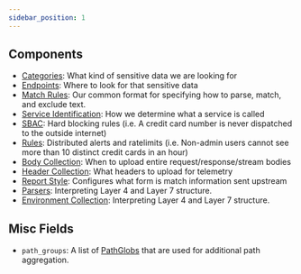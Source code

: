 ```yaml
---
sidebar_position: 1
---
```



## Components

* [Categories](Categories): What kind of sensitive data we are looking for
* [Endpoints](Endpoints/Overview): Where to look for that sensitive data
* [Match Rules](Match%20Rules): Our common format for specifying how to parse, match, and exclude text.
* [Service Identification](Service%20Identification): How we determine what a service is called
* [SBAC](SBAC): Hard blocking rules (i.e. A credit card number is never dispatched to the outside internet)
* [Rules](Rules): Distributed alerts and ratelimits (i.e. Non-admin users cannot see more than 10 distinct credit cards in an hour)
* [Body Collection](Body%20Collection): When to upload entire request/response/stream bodies
* [Header Collection](Header%20Collection): What headers to upload for telemetry
* [Report Style](Report%20Style): Configures what form is match information sent upstream
* [Parsers](Parsers): Interpreting Layer 4 and Layer 7 structure.
* [Environment Collection](Environment): Interpreting Layer 4 and Layer 7 structure.

## Misc Fields

* `path_groups`: A list of [PathGlobs](Endpoints/Path%20Globs) that are used for additional path aggregation.
